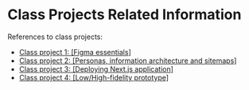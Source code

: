 # Class Projects Related Information

References to class projects:

- [Class project 1: [Figma essentials]](/class-projects/class-project-1/)
- [Class project 2: [Personas, information architecture and sitemaps]](/class-projects/class-project-2/)
- [Class project 3: [Deploying Next.js application]](/class-projects/class-project-3/)
- [Class project 4: [Low/High-fidelity prototype]](/class-projects/class-project-4/)
